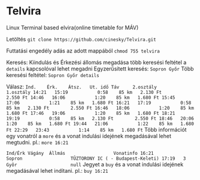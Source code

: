 # Telvira
Linux Terminal based elvira(online timetable for MÁV)

Letöltés `git clone https://github.com/cinesky/Telvira.git`

Futtatási engedély adás  az adott mappából `chmod 755 telvira`

Keresés: Kiindulás és Érkezési állomás megadása több keresési feltétel a `details` kapcsolóval lehet megadni
Egyzerűsített keresés: `Sopron Győr`
Több keresési feltétel: `Sopron Győr details`

Válasz:
`
Ind.    Érk.    Átsz.   Ut. idő Táv     2.osztály       1.osztály
14:21   15:19           0:58    85 km   2.130 Ft        2.550 Ft
14:46   16:06           1:20    85 km   1.680 Ft
15:45   17:06           1:21    85 km   1.680 Ft
16:21   17:19           0:58    85 km   2.130 Ft        2.550 Ft
16:46   18:06           1:20    85 km   1.680 Ft
17:46   19:06           1:20    85 km   1.680 Ft
18:21   19:19           0:58    85 km   2.130 Ft        2.550 Ft
18:46   20:06           1:20    85 km   1.680 Ft
19:44   21:06           1:22    85 km   1.680 Ft
22:29   23:43           1:14    85 km   1.680 Ft
`
Több információt egy vonatról a `more` és a vonat indulási idejének megadásával lehet megtudni. pl.: `more 16:21`

`
Ind/Érk Vágány  Állmás                  Vonatinfo
16:21           Sopron                  TÛZTORONY IC ( - Budapest-Keleti)
17:19   3       Gyõr                    null
`
Jegyet a `buy` és a vonat indulási idejének megadásával lehet indítani. pl.: `buy 16:21`
